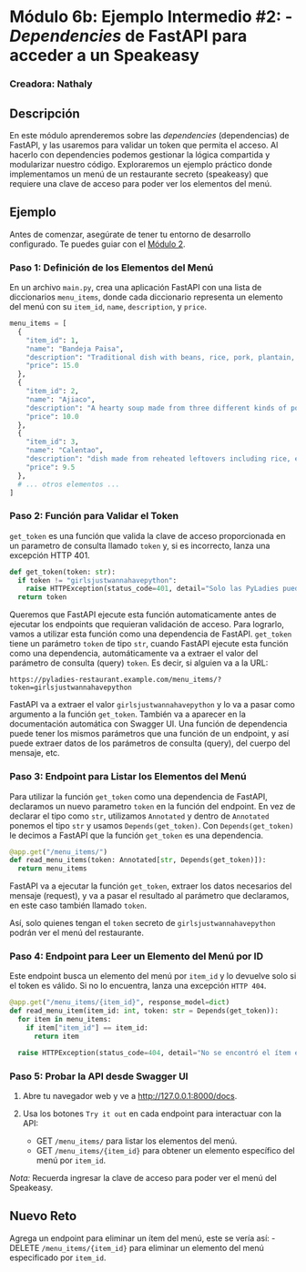 # Módulo 6b: Ejemplo Intermedio #2: - *Dependencies* de FastAPI para acceder a un Speakeasy

### Creadora: Nathaly

## Descripción

En este módulo aprenderemos sobre las *dependencies* (dependencias) de FastAPI, y las usaremos para validar un token que permita el acceso. Al hacerlo con dependencies podemos gestionar la lógica compartida y modularizar nuestro código. Exploraremos un ejemplo práctico donde implementamos un menú de un restaurante secreto (speakeasy) que requiere una clave de acceso para poder ver los elementos del menú.

## Ejemplo

Antes de comenzar, asegúrate de tener tu entorno de desarrollo configurado. Te puedes guiar con el [Módulo 2](../M%202/guia-modulo2.md).

### Paso 1: Definición de los Elementos del Menú

En un archivo `main.py`, crea una aplicación FastAPI con una lista de diccionarios `menu_items`, donde cada diccionario representa un elemento del menú con su `item_id`, `name`, `description`, y `price`.

```python
menu_items = [
  {
    "item_id": 1,
    "name": "Bandeja Paisa",
    "description": "Traditional dish with beans, rice, pork, plantain, avocado, arepa, and egg",
    "price": 15.0
  },
  {
    "item_id": 2,
    "name": "Ajiaco",
    "description": "A hearty soup made from three different kinds of potatoes (criolla, sabanera and pastusa), chicken, guasca leaves, with a half an ear of corn splashed in for good measure",
    "price": 10.0
  },
  {
    "item_id": 3,
    "name": "Calentao",
    "description": "dish made from reheated leftovers including rice, egg, pasta, beans, potatoes and other foods such as arepa, chorizo, and ground beef",
    "price": 9.5
  },
  # ... otros elementos ...
]
```

### Paso 2: Función para Validar el Token

`get_token` es una función que valida la clave de acceso proporcionada en un parametro de consulta llamado `token` y, si es incorrecto, lanza una excepción HTTP 401.

```python
def get_token(token: str):
  if token != "girlsjustwannahavepython":
    raise HTTPException(status_code=401, detail="Solo las PyLadies pueden entrar")
  return token
```

Queremos que FastAPI ejecute esta función automaticamente antes de ejecutar los endpoints que requieran validación de acceso.
Para lograrlo, vamos a utilizar esta función como una dependencia de FastAPI.
`get_token` tiene un parámetro `token` de tipo `str`, cuando FastAPI ejecute esta función como una dependencia, automáticamente va a extraer el valor del parámetro de consulta (query) `token`.
Es decir, si alguien va a la URL:
```
https://pyladies-restaurant.example.com/menu_items/?token=girlsjustwannahavepython
```
FastAPI va a extraer el valor `girlsjustwannahavepython` y lo va a pasar como argumento a la función `get_token`.
También va a aparecer en la documentación automática con Swagger UI.
Una función de dependencia puede tener los mismos parámetros que una función de un endpoint, y así puede extraer datos de los parámetros de consulta (query), del cuerpo del mensaje, etc.

### Paso 3: Endpoint para Listar los Elementos del Menú

Para utilizar la función `get_token` como una dependencia de FastAPI, declaramos un nuevo parametro `token` en la función del endpoint. En vez de declarar el tipo como `str`, utilizamos `Annotated` y dentro de `Annotated` ponemos el tipo `str` y usamos `Depends(get_token)`.
Con `Depends(get_token)` le decimos a FastAPI que la función `get_token` es una dependencia.

```python
@app.get("/menu_items/")
def read_menu_items(token: Annotated[str, Depends(get_token)]):
  return menu_items
```

FastAPI va a ejecutar la función `get_token`, extraer los datos necesarios del mensaje (request), y va a pasar el resultado al parámetro que declaramos, en este caso también llamado `token`.

Así, solo quienes tengan el `token` secreto de `girlsjustwannahavepython` podrán ver el menú del restaurante.

### Paso 4: Endpoint para Leer un Elemento del Menú por ID

Este endpoint busca un elemento del menú por `item_id` y lo devuelve solo si el token es válido. Si no lo encuentra, lanza una excepción `HTTP 404`.

```python
@app.get("/menu_items/{item_id}", response_model=dict)
def read_menu_item(item_id: int, token: str = Depends(get_token)):
  for item in menu_items:
    if item["item_id"] == item_id:
      return item

  raise HTTPException(status_code=404, detail="No se encontró el ítem especificado")
```

### Paso 5: Probar la API desde Swagger UI

1. Abre tu navegador web y ve a http://127.0.0.1:8000/docs.

2. Usa los botones `Try it out` en cada endpoint para interactuar con la API:

    - GET `/menu_items/` para listar los elementos del menú.
    - GET `/menu_items/{item_id}` para obtener un elemento específico del menú por `item_id`.

*Nota:* Recuerda ingresar la clave de acceso para poder ver el menú del Speakeasy.

## Nuevo Reto

Agrega un endpoint para eliminar un ítem del menú, este se vería así:
    - DELETE `/menu_items/{item_id}` para eliminar un elemento del menú especificado por `item_id`.
